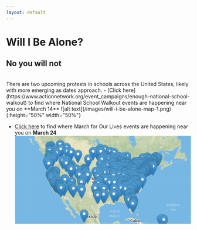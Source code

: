 ```yaml
---
layout: default
---
```


Will I Be Alone?
=================
## No you will not
<br>
There are two upcoming protests in schools across the United States, likely with more emerging as dates approach. 
- [Click here](https://www.actionnetwork.org/event_campaigns/enough-national-school-walkout) to find where National School Walkout events are happening near you on **March 14**
![alt text](/images/will-i-be-alone-map-1.png){:height="50%" width="50%"}

- [Click here](https://event.marchforourlives.com/event/march-our-lives-events/search/) to find where March for Our Lives events are happening near you on **March 24**
![alt text](/images/will-i-be-alone-map-2.png)

